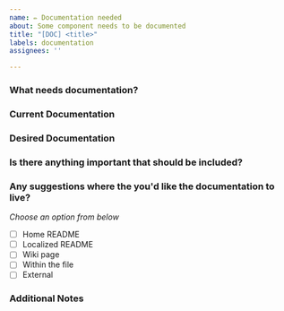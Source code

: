 ```yaml
---
name: ✏️ Documentation needed
about: Some component needs to be documented
title: "[DOC] <title>"
labels: documentation
assignees: ''

---
```


### What needs documentation?
<!-- Highlight with appropriate detail which component you are talking about -->

### Current Documentation
<!-- If applicable, include links to the current documentation -->

### Desired Documentation
<!-- Explain how you would like the documentation to be improved or what new content should be added. -->

### Is there anything important that should be included?
<!-- Is there a particular aspect that you need clarification on? -->

### Any suggestions where the you'd like the documentation to live?
_Choose an option from below_
- [ ] Home README
- [ ] Localized README
- [ ] Wiki page
- [ ] Within the file
- [ ] External

### Additional Notes
<!-- Drop any other notes here -->
